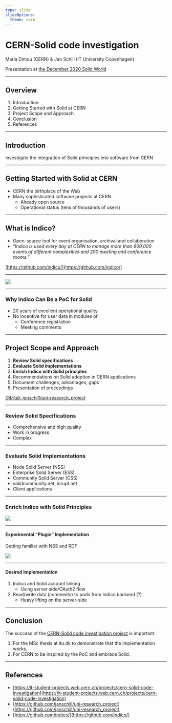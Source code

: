 ```yaml
---
type: slide
slideOptions:
  theme: cern
---
```


CERN-Solid code investigation
===
Maria Dimou (CERN) & Jan Schill (IT University Copenhagen)

Presentation at [the December 2020 Solid World](https://solidproject.org/events)

<!-- Speaking notes:

Hello, my name is Jan. I am a Master's student at the IT University of Copenhagen and I am here today to talk about the CERN-Solid code investigation. This project was defined by Maria Dimou, the CERN-Solid collaboration manager. She contacted me, made the project fit as a thesis and is now my supervisor from the CERN side.

-->

---

## Overview

1. Introduction
3. Getting Started with Solid at CERN
4. Project Scope and Approach
5. Conclusion
6. References

---

## Introduction

Investigate the integration of Solid principles into software from CERN

<!-- Speaking notes:


Half a year ago I was looking for a thesis project
When I learned about Solid at RightsCON, I liked the idea
Reached out to solidproject.org and had a talk with Mitzi
She connected me with Maria, who then introduced me to the CERN-Solid code investigation project. Which I am now doing as part of my Master's thesis.

What can be understood under CERN-Solid code investigation
It is the attempt of investigating into the integration of the Solid principles in the open source software written by CERN.

Before going into the details of how this will be done, it should be established why this should be done in the first place.
-->

---

## Getting Started with Solid at CERN

* CERN the birthplace of the Web
* Many sophisticated software projects at CERN
    * Already open source
    * Operational status (tens of thousands of users)

<!-- Speaking notes:

CERN being the birthplace of the World Wide Web thanks to none other than Tim Berners-Lee.
Has always had an interest in the evolvement of the web.
Further, CERN has many sophisticated software project, which are already open source and are of operational status with tens of thousands of users.

-->

---

## What is Indico?

* Open-source tool for event organisation, archival and collaboration
* “*Indico is used every day at CERN to manage more than 600,000 events of different complexities and 200 meeting and conference rooms.*”

[https://github.com/indico/](https://github.com/indico/)

<!-- Speaking notes:

One of these applications is Indico.
It is an open source tool for event organisation, archival and collaboration.
It has been in production for 20 years and is being used heavily by CERN and other companies

=== backlog notes
* 20 years in production
* It shows by the in-house usage that Indico has a tremendous amount of users and excellent operational quality
* The UN uses Indico since 2016 to handle more than 160,000 participants, it is also widely used outside of CERN
* The application is written in Python and actively maintained by a developer team of six
-->

---

![](https://codimd.web.cern.ch/uploads/upload_925432015b8cf5e6a4cb4c83938d0b09.png)

---

### Why Indico Can Be a PoC for Solid

* 20 years of excellent operational quality
* No incentive for user data in modules of
    * Conference registration
    * Meeting comments

<!-- Speaking notes:

As mentioned before it is now being used for over 20 years with excellent operational quality.
The software in itself does not have any incentives for user data in some of its modules like: registrating for a conference or commenting on meetings.

When a conference host creates an event, they decide what information is needed to register – sometimes personal identifiers like passport numbers. Those – much to the desire of a user – could be stored decentralized on a Solid data pod.

For the comments. The idea would be to enrich the meeting interface with a comment module, that allows users to create messages and associate them with a meeting. Those comments could also be easily stored in a data pod.

-->

---

## Project Scope and Approach

1. **Review Solid specifications**
2. **Evaluate Solid implementations**
3. **Enrich Indico with Solid principles**
4. Recommendations on Solid adoption in CERN applications
5. Document challenges, advantages, gaps
6. Presentation of proceedings

*[GitHub: janschill/uni-research_project](https://github.com/janschill/uni-research_project)*

---

### Review Solid Specifications

* Comprehensive and high quality
* Work in progress
* Complex

<!--
At times unsure what is final, what will change, how can I be sure to align my implementations (client or server) with the specifications

Boilerplate for client implementation
-->

---

### Evaluate Solid Implementations

* Node Solid Server (NSS)
* Enterprise Solid Server (ESS)
* Community Solid Server (CSS)
* solidcommunity.net, inrupt.net
* Client applications

<!--
* Do I use one of the existing identity providers
    * if, am I concerned with the hosting of such server
* How do I pick the fitting server implementation?
    * how, reliable

-->

---

### Enrich Indico with Solid Principles

![](https://codimd.web.cern.ch/uploads/upload_6be3a9cfc969ec1183f43318915c8e0b.png)

---

#### Experimental “Plugin” Implementation

Getting familiar with NSS and RDF

![](https://codimd.web.cern.ch/uploads/upload_a090c3f89c98fd443875ad089a6d9a94.png)

---

#### Desired Implementation

1. Indico and Solid account linking
    * Using server side/OAuth2 flow
2. Read/write data (comments) to pods from Indico backend (?)
    * Heavy lifting on the server-side

<!-- Speaking notes:

At the moment I am reviewing the Solid specifications and evaluating existing Solid implementations.

I find the specifications invaluable to my studies, as it acts as a source of truth and helped and still is helping me, understand a lot of details from the Solid Ecosystem.
Nevertheless, is the second point in my roadmap – the evaluation of existing Solid implementations – essential, because actually developing a Solid client is challenging – at least for me – without assistance from the specifications or other documents.
I found the sheer amount of information and different implementations overwhelming. I've already received a lot of help from active members in the Solid community to point me to good resources, but it definitely has been a challenge.
This is no means any critique, just an observation, which can in my opinion be observed in every area of web development.
Also, not forgetting the facts that Solid is so young and in such active development and my limited experience with web development makes this justifiable. And every encounter with anyone from the Solid community has been more than a pleasure.

One area where I have not spent too much time in yet, but will be very relevant in the near future is in the actual integration of Solid in complex software. One challenge I will be facing is the integration of Solid authentication within Indico. It already has an existing authentication module, what we desire now is, that an existing Indico user would be able to link his WebID with his Indico profile, to then use the previously mentioned enrichments (conference registration and comments), making the storage of this data on a Solid pod possible.

I appreciate every exchange with all of you experienced engineers, it being questions, recommendations or challenges that you might forsee. Please reach out to me.

This and many more challenges await me, but I am positive and delighted to take part in this amazing journey.

-->

---

## Conclusion

The success of the [CERN-Solid code investigation project](https://it-student-projects.web.cern.ch/projects/cern-solid-code-investigation) is important:

1. For the MSc thesis at itu.dk to demonstrate that the implementation works.
2. For CERN to be inspired by the PoC and embrace Solid.

---

## References

* [https://it-student-projects.web.cern.ch/projects/cern-solid-code-investigation](https://it-student-projects.web.cern.ch/projects/cern-solid-code-investigation)
* [https://github.com/janschill/uni-research_project](https://github.com/janschill/uni-research_project)
* [https://github.com/indico/](https://github.com/indico/)
